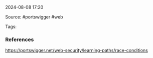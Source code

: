 
2024-08-08 17:20

Source: #portswigger #web 

Tags: 




### References
https://portswigger.net/web-security/learning-paths/race-conditions